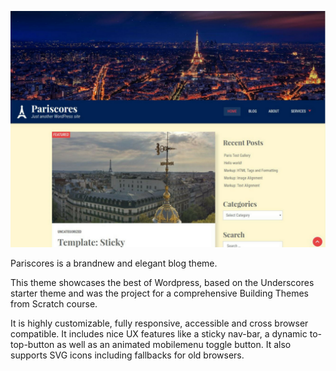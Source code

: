 
![Screenshot](screenshot.png)

Pariscores is a brandnew and elegant blog theme. 

This theme showcases the best of Wordpress, based on the Underscores starter theme and was the project for a comprehensive Building Themes from Scratch course. 

It is highly customizable, fully responsive, accessible and cross browser compatible. It includes nice UX features like a sticky nav-bar, a dynamic to-top-button as well as an animated mobilemenu toggle button. It also supports SVG icons including fallbacks for old browsers.


